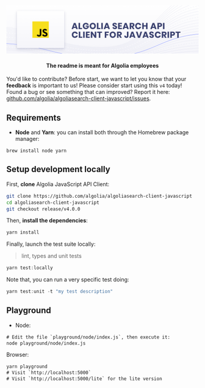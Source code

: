 <p align="center">
  <a href="https://www.algolia.com">
    <img alt="Algolia for JavaScript" src="https://raw.githubusercontent.com/algolia/algoliasearch-client-common/master/banners/javascript.png" >
  </a>

  <h4 align="center">The readme is meant for Algolia employees</h4>

</p>

You'd like to contribute? Before start, we want to let you know that your **feedback** is important to us! Please consider start using this `v4` today! Found a bug or see something that can improved? Report it here: [github.com/algolia/algoliasearch-client-javascript/issues](https://github.com/algolia/algoliasearch-client-javascript/issues).

## Requirements

- **Node** and **Yarn**: you can install both through the Homebrew package manager:

```
brew install node yarn
```

## Setup development locally

First, **clone** Algolia JavaScript API Client:

```bash
git clone https://github.com/algolia/algoliasearch-client-javascript
cd algoliasearch-client-javascript
git checkout release/v4.0.0
```

Then, **install the dependencies**:

```js
yarn install
```

Finally, launch the test suite locally:

> lint, types and unit tests

```js
yarn test:locally
```

Note that, you can run a very specific test doing:

```js
yarn test:unit -t "my test description"
```

## Playground

- Node:

```
# Edit the file `playground/node/index.js`, then execute it:
node playground/node/index.js
```

Browser:

```
yarn playground
# Visit `http://localhost:5000`
# Visit `http://localhost:5000/lite` for the lite version
```
